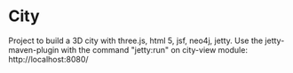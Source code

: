 # City

Project to build a 3D city with three.js, html 5, jsf, neo4j, jetty.
Use the jetty-maven-plugin with the command "jetty:run" on city-view module: http://localhost:8080/
